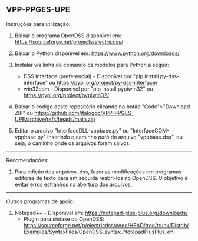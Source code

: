## VPP-PPGES-UPE

Instruções para utilização:

1. Baixar o programa OpenDSS disponível em: https://sourceforge.net/projects/electricdss/

2. Baixar o Python disponível em: https://www.python.org/downloads/

3. Instalar via linha de comando os módulos para Python a seguir:
   * DSS Interface (preferencial) - Disponível por "pip install py-dss-interface" ou https://pypi.org/project/py-dss-interface/
   * win32com - Disponível por "pip install pypiwin32" ou https://pypi.org/project/pypiwin32/
   
4. Baixar o código deste repositório clicando no botão "Code">"Download ZIP" ou https://github.com/italogcc/VPP-PPGES-UPE/archive/refs/heads/main.zip

5. Editar o arquivo "InterfaceDLL-vppbase.py" ou "InterfaceCOM-vppbase.py" inserindo o caminho *path* do arquivo "vppbase.dss", ou seja, o caminho onde os arquivos foram salvos.

-----------------------------------------------------

Recomendações:

1. Para edição dos arquivos .dss, fazer as modificações em programas editores de texto para em seguida reabrí-los no OpenDSS. O objetivo é evitar erros estranhos na abertura dos arquivos.

-----------------------------------------------------

Outros programas de apoio:

1. Notepad++ - Disponível em: https://notepad-plus-plus.org/downloads/
   * Plugin para sintaxe do OpenDSS: https://sourceforge.net/p/electricdss/code/HEAD/tree/trunk/Distrib/Examples/SyntaxFiles/OpenDSS_syntax_NotepadPlusPlus.xml
